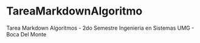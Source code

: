 # TareaMarkdownAlgoritmo
Tarea Markdown Algoritmos - 2do Semestre Ingenieria en Sistemas UMG - Boca Del Monte
